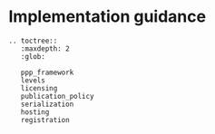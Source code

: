 # Implementation guidance

```eval_rst
.. toctree::
   :maxdepth: 2
   :glob:

   ppp_framework
   levels
   licensing
   publication_policy
   serialization
   hosting
   registration
   
```
